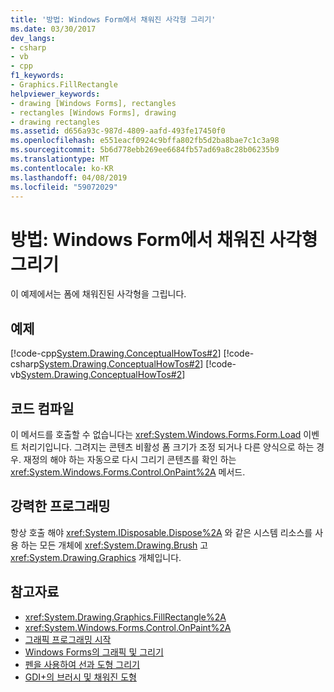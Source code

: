 ```yaml
---
title: '방법: Windows Form에서 채워진 사각형 그리기'
ms.date: 03/30/2017
dev_langs:
- csharp
- vb
- cpp
f1_keywords:
- Graphics.FillRectangle
helpviewer_keywords:
- drawing [Windows Forms], rectangles
- rectangles [Windows Forms], drawing
- drawing rectangles
ms.assetid: d656a93c-987d-4809-aafd-493fe17450f0
ms.openlocfilehash: e551eacf0924c9bffa802fb5d2ba8bae7c1c3a98
ms.sourcegitcommit: 5b6d778ebb269ee6684fb57ad69a8c28b06235b9
ms.translationtype: MT
ms.contentlocale: ko-KR
ms.lasthandoff: 04/08/2019
ms.locfileid: "59072029"
---
```

# <a name="how-to-draw-a-filled-rectangle-on-a-windows-form"></a>방법: Windows Form에서 채워진 사각형 그리기
이 예제에서는 폼에 채워진된 사각형을 그립니다.  
  
## <a name="example"></a>예제  
 [!code-cpp[System.Drawing.ConceptualHowTos#2](~/samples/snippets/cpp/VS_Snippets_Winforms/System.Drawing.ConceptualHowTos/cpp/form1.cpp#2)]
 [!code-csharp[System.Drawing.ConceptualHowTos#2](~/samples/snippets/csharp/VS_Snippets_Winforms/System.Drawing.ConceptualHowTos/CS/form1.cs#2)]
 [!code-vb[System.Drawing.ConceptualHowTos#2](~/samples/snippets/visualbasic/VS_Snippets_Winforms/System.Drawing.ConceptualHowTos/VB/form1.vb#2)]  
  
## <a name="compiling-the-code"></a>코드 컴파일  
 이 메서드를 호출할 수 없습니다는 <xref:System.Windows.Forms.Form.Load> 이벤트 처리기입니다. 그려지는 콘텐츠 비활성 폼 크기가 조정 되거나 다른 양식으로 하는 경우. 재정의 해야 하는 자동으로 다시 그리기 콘텐츠를 확인 하는 <xref:System.Windows.Forms.Control.OnPaint%2A> 메서드.  
  
## <a name="robust-programming"></a>강력한 프로그래밍  
 항상 호출 해야 <xref:System.IDisposable.Dispose%2A> 와 같은 시스템 리소스를 사용 하는 모든 개체에 <xref:System.Drawing.Brush> 고 <xref:System.Drawing.Graphics> 개체입니다.  
  
## <a name="see-also"></a>참고자료

- <xref:System.Drawing.Graphics.FillRectangle%2A>
- <xref:System.Windows.Forms.Control.OnPaint%2A>
- [그래픽 프로그래밍 시작](getting-started-with-graphics-programming.md)
- [Windows Forms의 그래픽 및 그리기](graphics-and-drawing-in-windows-forms.md)
- [펜을 사용하여 선과 도형 그리기](using-a-pen-to-draw-lines-and-shapes.md)
- [GDI+의 브러시 및 채워진 도형](brushes-and-filled-shapes-in-gdi.md)
